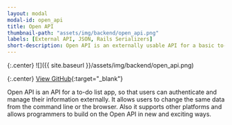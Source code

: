 ```yaml
---
layout: modal
modal-id: open_api
title: Open API
thumbnail-path: "assets/img/backend/open_api.png"
labels: [External API, JSON, Rails Serializers]
short-description: Open API is an externally usable API for a basic to-do list application. This API will allow users to modify user accounts and to-do items from the command line.
---
```


{:.center}
![]({{ site.baseurl }}/assets/img/backend/open_api.png)

{:.center}
[View GitHub](https://github.com/ghbooth12/open_api){:target="\_blank"}


Open API is an API for a to-do list app, so that users can authenticate and manage their information externally. It allows users to change the same data from the command line or the browser. Also it supports other platforms and allows programmers to build on the Open API in new and exciting ways.